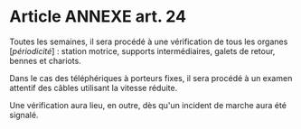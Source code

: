 # Article ANNEXE art. 24

Toutes les semaines, il sera procédé à une vérification de tous les organes [*périodicité*] : station motrice, supports intermédiaires, galets de retour, bennes et chariots.

Dans le cas des téléphériques à porteurs fixes, il sera procédé à un examen attentif des câbles utilisant la vitesse réduite.

Une vérification aura lieu, en outre, dès qu'un incident de marche aura été signalé.
